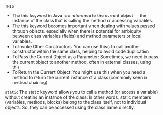 ``THIS``
- The this keyword in Java is a reference to the current object — the instance of the class that is calling the method or accessing variables.
- The this keyword becomes important when dealing with values passed through objects, especially when there is potential for ambiguity between class variables (fields) and method parameters or local variables.
- To Invoke Other Constructors: You can use this() to call another constructor within the same class, helping to avoid code duplication
- To Pass the Current Object as a Parameter: Sometimes, we need to pass the current object to another method, often in external classes, using this
- To Return the Current Object: You might use this when you need a method to return the current instance of a class (commonly seen in method chaining)

```static```
The static keyword allows you to call a method (or access a variable) without creating an instance of the class. In other words, static members (variables, methods, blocks) belong to the class itself, not to individual objects. So, they can be accessed using the class name directly.